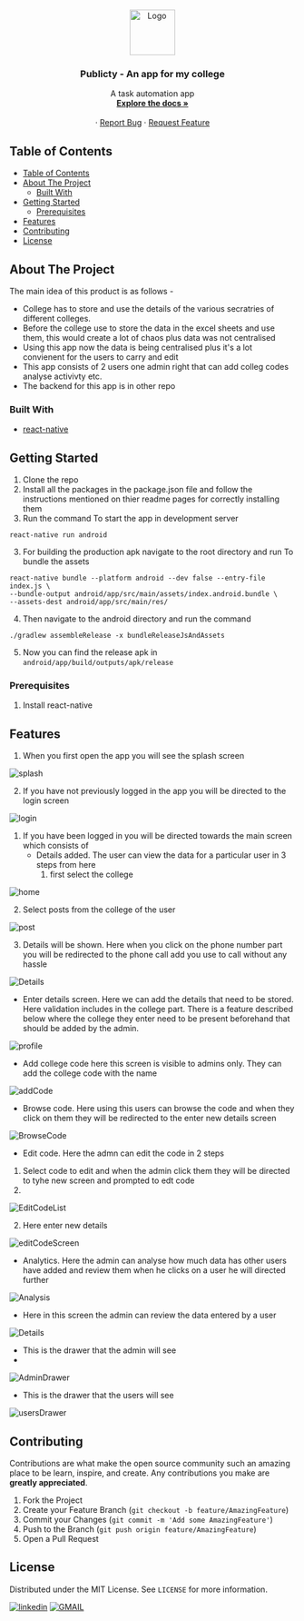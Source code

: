 
<!-- PROJECT LOGO -->
<br />
<p align="center">
  <a href="https://github.com/othneildrew/Best-README-Template">
    <img src="./src/Assets/apklogo.png" alt="Logo" width="80" height="80">
  </a>

  <h3 align="center"> Publicty - An app for my college </h3>

  <p align="center">
    A task automation app
    <br />
    <a href="https://github.com/ram2510/publicty-app"><strong> Explore the docs » </strong></a>
    <br />
    <br />
    ·
    <a href="https://github.com/ram2510/publicty-app/issues">Report Bug</a>
    ·
    <a href="https://github.com/ram2510/publicty-app/issues">Request Feature</a>
  </p>
</p>



<!-- TABLE OF CONTENTS -->
## Table of Contents

- [Table of Contents](#table-of-contents)
- [About The Project](#about-the-project)
  - [Built With](#built-with)
- [Getting Started](#getting-started)
  - [Prerequisites](#prerequisites)
- [Features](#features)
- [Contributing](#contributing)
- [License](#license)



<!-- ABOUT THE PROJECT -->
## About The Project

The main idea of this product is as follows - 
- College has to store and use the details of the various secratries of different colleges. 
- Before the college use to store the data in the excel sheets and use them, this would create a lot of chaos plus data was not centralised
- Using this app now the data is being centralised plus it's a lot convienent for the users to carry and edit
- This app consists of 2 users one admin right that can add colleg codes analyse activivty etc.
- The backend for this app is in other repo

### Built With

* [react-native](https://facebook.github.io/react-native/)


<!-- GETTING STARTED -->
## Getting Started

1. Clone the repo 
2. Install all the packages in the package.json file and follow the instructions mentioned on thier readme pages for correctly installing them
3. Run the command   To start the app in development server
  ```
  react-native run android
  ```


3. For building the production apk navigate to the root directory and run    To bundle the assets

  ```
  react-native bundle --platform android --dev false --entry-file index.js \
  --bundle-output android/app/src/main/assets/index.android.bundle \
  --assets-dest android/app/src/main/res/
  ```

4. Then navigate to the android directory and run the command
  ```
  ./gradlew assembleRelease -x bundleReleaseJsAndAssets 
  ```
5. Now you can find the release apk in `android/app/build/outputs/apk/release`

### Prerequisites
1. Install react-native


<!-- USAGE EXAMPLES -->
## Features
1. When you first open the app you will see the splash screen
  
![splash](Images/splashScreen.jpeg)

2. If you have not previously logged in the app you will be directed to the login screen
   
![login](Images/login.jpeg)


1. If you have been logged in you will be directed towards the main screen which consists of 
   - Details added. The user can view the data for a particular user in 3 steps from here 
     1) first select the college
   
![home](Images/selectCollege.jpeg)

2) Select posts from the college of the user

![post](Images/selectPost.jpeg) 
   
3) Details will be shown. Here when you click on the phone number part you will be redirected to the phone call add you use to call without any hassle
  
![Details](Images/singleDetails.jpeg)
 

   - Enter details screen. Here we can add the details that need to be stored. Here validation includes in the college part. There is a feature described below where the college they enter need to be present beforehand that should be added by the admin. 
  
![profile](Images/editCodeScreen.jpeg)

   - Add college code here this screen is visible to admins only. They can add the college code with the name

![addCode](Images/addNewCodes.jpeg)

   - Browse code. Here using this users can browse the code and when they click on them they will be redirected to the enter new details screen

![BrowseCode](Images/browseCodes.jpeg)

  - Edit code. Here the admn can edit the code in 2 steps 

1) Select code to edit and when the admin click them they will be directed to tyhe new screen and prompted to edt code
2) 
![EditCodeList](Images/editCOdeList.jpeg)

2) Here enter new details

![editCodeScreen](Images/editCodeScreen.jpeg)

  - Analytics. Here the admin can analyse how much data has other users have added and review them when he clicks on a user he will directed further

![Analysis](Images/addedScreen.jpeg)

  - Here in this screen the admin can review the data entered by a user

![Details](Images/addedDetailsScreen.jpeg)

  - This is the drawer that the admin will see
  - 
![AdminDrawer](Images/admin-drawer.jpeg)


  - This is the drawer that the users will see
  
![usersDrawer](Images/drawer-user.jpeg)




<!-- CONTRIBUTING -->
## Contributing

Contributions are what make the open source community such an amazing place to be learn, inspire, and create. Any contributions you make are **greatly appreciated**.

1. Fork the Project
2. Create your Feature Branch (`git checkout -b feature/AmazingFeature`)
3. Commit your Changes (`git commit -m 'Add some AmazingFeature'`)
4. Push to the Branch (`git push origin feature/AmazingFeature`)
5. Open a Pull Request



<!-- LICENSE -->
## License

Distributed under the MIT License. See `LICENSE` for more information.





 [![linkedin](https://img.shields.io/badge/connect%20with%20me-linkedIn-green.svg?style=for-the-badge&logo=appveyor)](https://www.linkedin.com/in/ram2510) [![GMAIL](https://img.shields.io/static/v1.svg?label=send&message=iamram2510@ieee.org&color=red&logo=gmail&style=social)](https://www.github.com/ram2510) 
